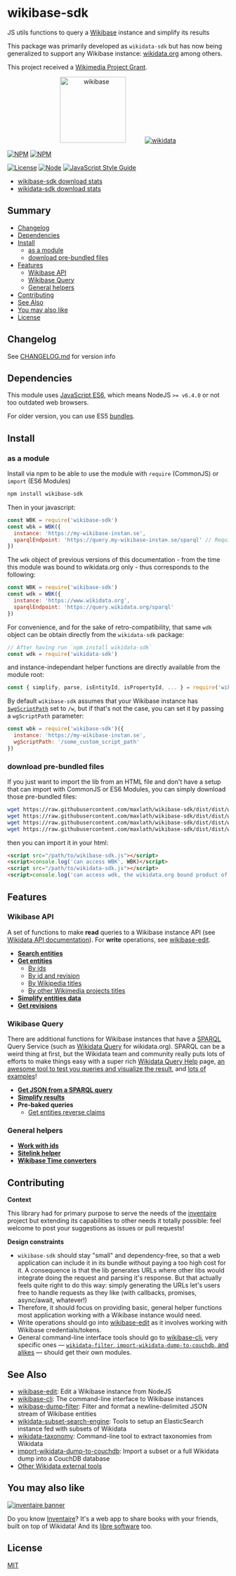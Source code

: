 # wikibase-sdk

JS utils functions to query a [Wikibase](http://wikiba.se) instance and simplify its results

This package was primarily developed as `wikidata-sdk` but has now being generalized to support any Wikibase instance: [wikidata.org](https://www.wikidata.org) among others.

This project received a [Wikimedia Project Grant](https://meta.wikimedia.org/wiki/Grants:Project/WikidataJS).

<div align="center">
  <a href="https://wikiba.se"><img height="150" src="https://raw.githubusercontent.com/maxlath/wikibase-sdk/main/assets/wikibase.png" alt="wikibase"></a>
  <!-- yeay hacky margin \o/ -->
  &nbsp;&nbsp;&nbsp;&nbsp;&nbsp;&nbsp;&nbsp;&nbsp;&nbsp;
  <a href="https://wikidata.org"><img src="https://raw.githubusercontent.com/maxlath/wikibase-sdk/main/assets/wikidata.jpg" alt="wikidata"></a>
</div>

[![NPM](https://nodei.co/npm/wikibase-sdk.png?stars&downloads&downloadRank)](https://npmjs.com/package/wikibase-sdk/)
[![NPM](https://nodei.co/npm/wikidata-sdk.png?stars&downloads&downloadRank)](https://npmjs.com/package/wikidata-sdk/)

[![License](https://img.shields.io/badge/license-MIT-blue.svg)](https://opensource.org/licenses/MIT)
[![Node](https://img.shields.io/badge/node-%3E=%20v6.4.0-brightgreen.svg)](http://nodejs.org)
[![JavaScript Style Guide](https://img.shields.io/badge/code%20style-standard-brightgreen.svg)](http://standardjs.com/)

* [wikibase-sdk download stats](https://npm-stat.com/charts.html?package=wikibase-sdk)
* [wikidata-sdk download stats](https://npm-stat.com/charts.html?package=wikidata-sdk)

## Summary

<!-- START doctoc generated TOC please keep comment here to allow auto update -->
<!-- DON'T EDIT THIS SECTION, INSTEAD RE-RUN doctoc TO UPDATE -->


- [Changelog](#changelog)
- [Dependencies](#dependencies)
- [Install](#install)
  - [as a module](#as-a-module)
  - [download pre-bundled files](#download-pre-bundled-files)
- [Features](#features)
  - [Wikibase API](#wikibase-api)
  - [Wikibase Query](#wikibase-query)
  - [General helpers](#general-helpers)
- [Contributing](#contributing)
- [See Also](#see-also)
- [You may also like](#you-may-also-like)
- [License](#license)

<!-- END doctoc generated TOC please keep comment here to allow auto update -->

## Changelog
See [CHANGELOG.md](CHANGELOG.md) for version info

## Dependencies
This module uses [JavaScript ES6](https://en.wikipedia.org/wiki/ECMAScript#6th_Edition_-_ECMAScript_2015), which means NodeJS `>= v6.4.0` or not too outdated web browsers.

For older version, you can use ES5 [bundles](#download-pre-bundled-files).

## Install
### as a module
Install via npm to be able to use the module with `require` (CommonJS) or `import` (ES6 Modules)
```sh
npm install wikibase-sdk
```
Then in your javascript:
```js
const WBK = require('wikibase-sdk')
const wbk = WBK({
  instance: 'https://my-wikibase-instan.se',
  sparqlEndpoint: 'https://query.my-wikibase-instan.se/sparql' // Required to use `sparqlQuery` and `getReverseClaims` functions, optional otherwise
})
```
The `wdk` object of previous versions of this documentation - from the time this module was bound to wikidata.org only - thus corresponds to the following:
```js
const WBK = require('wikibase-sdk')
const wdk = WBK({
  instance: 'https://www.wikidata.org',
  sparqlEndpoint: 'https://query.wikidata.org/sparql'
})
```
For convenience, and for the sake of retro-compatibility, that same `wdk` object can be obtain directly from the `wikidata-sdk` package:
```js
// After having run `npm install wikidata-sdk`
const wdk = require('wikidata-sdk')
```
and instance-independant helper functions are directly available from the module root:
```js
const { simplify, parse, isEntityId, isPropertyId, ... } = require('wikibase-sdk')
```

By default `wikibase-sdk` assumes that your Wikibase instance has [`$wgScriptPath`](https://www.mediawiki.org/wiki/Manual:$wgScriptPath) set to `/w`, but if that's not the case, you can set it by passing a `wgScriptPath` parameter:
```js
const wbk = require('wikibase-sdk')({
  instance: 'https://my-wikibase-instan.se',
  wgScriptPath: '/some_custom_script_path'
})
```

### download pre-bundled files
If you just want to import the lib from an HTML file and don't have a setup that can import with CommonJS or ES6 Modules, you can simply download those pre-bundled files:
```sh
wget https://raw.githubusercontent.com/maxlath/wikibase-sdk/dist/dist/wikibase-sdk.js
wget https://raw.githubusercontent.com/maxlath/wikibase-sdk/dist/dist/wikidata-sdk.js
wget https://raw.githubusercontent.com/maxlath/wikibase-sdk/dist/dist/wikibase-sdk.min.js
wget https://raw.githubusercontent.com/maxlath/wikibase-sdk/dist/dist/wikidata-sdk.min.js
```

then you can import it in your html:
```html
<script src="/path/to/wikibase-sdk.js"></script>
<script>console.log('can access WBK', WBK)</script>
<script src="/path/to/wikidata-sdk.js"></script>
<script>console.log('can access wdk, the wikidata.org bound product of WBK', wdk)</script>
```

## Features
### Wikibase API
A set of functions to make **read** queries to a Wikibase instance API (see [Wikidata API documentation](https://www.wikidata.org/w/api.php)).
For **write** operations, see [wikibase-edit](http://github.com/maxlath/wikibase-edit).

* **[Search entities](docs/search_entities.md)**
* **[Get entities](docs/get_entities.md)**
  * [By ids](docs/get_entities.md#by-ids)
  * [By id and revision](docs/get_entities.md#by-id-and-revision)
  * [By Wikipedia titles](docs/get_entities.md#by-wikipedia-titles)
  * [By other Wikimedia projects titles](docs/get_entities.md#by-other-wikimedia-projects-titles)
* **[Simplify entities data](docs/simplify_entities_data.md)**
* **[Get revisions](docs/get_revisions.md)**

### Wikibase Query
There are additional functions for Wikibase instances that have a [SPARQL](https://en.wikipedia.org/wiki/SPARQL) Query Service (such as [Wikidata Query](http://query.wikidata.org/) for wikidata.org). SPARQL can be a weird thing at first, but the Wikidata team and community really puts lots of efforts to make things easy with a super rich [Wikidata Query Help](https://www.wikidata.org/wiki/Wikidata:SPARQL_query_service/Wikidata_Query_Help) page, [an awesome tool to test you queries and visualize the result](https://query.wikidata.org/), and [lots of examples](https://www.wikidata.org/wiki/Special:MyLanguage/Wikidata:SPARQL_query_service/queries/examples)!

* **[Get JSON from a SPARQL query](docs/sparql_query.md)**
* **[Simplify results](docs/simplify_sparql_results.md)**
* **Pre-baked queries**
  * [Get entities reverse claims](docs/get_entities_reverse_claims.md)

### General helpers
  * **[Work with ids](docs/general_helpers.md#work-with-ids)**
  * **[Sitelink helper](docs/general_helpers.md#sitelink-helpers)**
  * **[Wikibase Time converters](docs/general_helpers.md#wikibase-time-converters)**

## Contributing
**Context**

This library had for primary purpose to serve the needs of the [inventaire](https://github.com/inventaire/inventaire) project but extending its capabilities to other needs it totally possible: feel welcome to post your suggestions as issues or pull requests!

**Design constraints**

* `wikibase-sdk` should stay "small" and dependency-free, so that a web application can include it in its bundle without paying a too high cost for it. A consequence is that the lib generates URLs where other libs would integrate doing the request and parsing it's response. But that actually feels quite right to do this way: simply generating the URLs let's users free to handle requests as they like (with callbacks, promises, async/await, whatever!)
* Therefore, it should focus on providing basic, general helper functions most application working with a Wikibase instance would need.
* Write operations should go into [wikibase-edit](https://github.com/maxlath/wikibase-edit) as it involves working with Wikibase credentials/tokens.
* General command-line interface tools should go to [wikibase-cli](https://github.com/maxlath/wikibase-cli), very specific ones — [`wikidata-filter`, `import-wikidata-dump-to-couchdb`, and alikes](#see-also) — should get their own modules.

## See Also
* [wikibase-edit](https://github.com/maxlath/wikibase-edit): Edit a Wikibase instance from NodeJS
* [wikibase-cli](https://github.com/maxlath/wikibase-cli): The command-line interface to Wikibase instances
* [wikibase-dump-filter](https://npmjs.com/package/wikibase-dump-filter): Filter and format a newline-delimited JSON stream of Wikibase entities
* [wikidata-subset-search-engine](https://github.com/inventaire/entities-search-engine/tree/wikidata-subset-search-engine): Tools to setup an ElasticSearch instance fed with subsets of Wikidata
* [wikidata-taxonomy](https://github.com/nichtich/wikidata-taxonomy): Command-line tool to extract taxonomies from Wikidata
* [import-wikidata-dump-to-couchdb](https://github.com/maxlath/import-wikidata-dump-to-couchdb): Import a subset or a full Wikidata dump into a CouchDB database
* [Other Wikidata external tools](https://www.wikidata.org/wiki/Wikidata:Tools/External_tools)

## You may also like

[![inventaire banner](https://inventaire.io/public/images/inventaire-brittanystevens-13947832357-CC-BY-lighter-blue-4-banner-500px.png)](https://inventaire.io)

Do you know [Inventaire](https://inventaire.io/)? It's a web app to share books with your friends, built on top of Wikidata! And its [libre software](http://github.com/inventaire/inventaire) too.

## License
[MIT](LICENSE.md)
